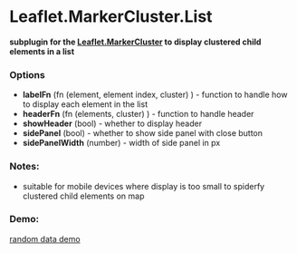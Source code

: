 # Leaflet.MarkerCluster.List
**subplugin for the [Leaflet.MarkerCluster](https://github.com/Leaflet/Leaflet.markercluster) to display clustered child elements in a list**


### Options
 * **labelFn** (fn (element, element index, cluster) ) - function to handle how to display each element in the list
 * **headerFn** (fn (elements, cluster) ) - function to handle header
 * **showHeader** (bool) - whether to display header
 * **sidePanel** (bool) - whether to show side panel with close button
 * **sidePanelWidth** (number) - width of side panel in px 


### Notes:
 - suitable for mobile devices where display is too small to spiderfy clustered child elements on map


### Demo:
[random data demo](https://adammertel.github.io/Leaflet.MarkerCluster.List/demo/demo1.html)
